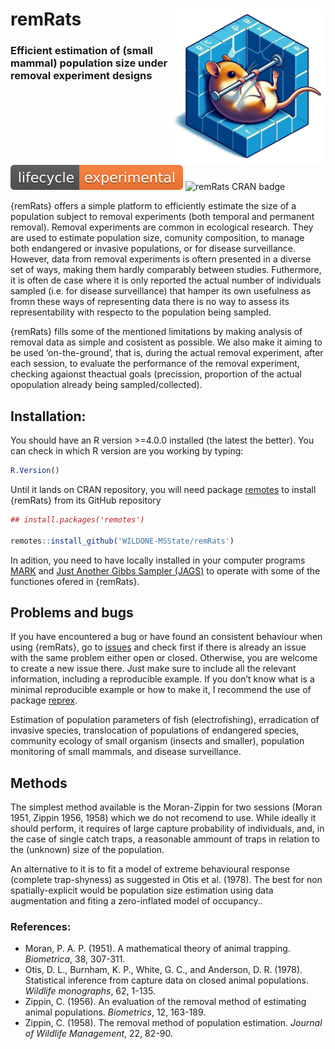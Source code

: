 
# remRats <img src='man/figures/logo.png' align="right" height="250" />

### Efficient estimation of (small mammal) population size under removal experiment designs

![remRats lifecycle](man/figures/lifecycle-experimental.svg) ![remRats
CRAN badge](man/figures/badge-cran.svg)

{remRats} offers a simple platform to efficiently estimate the size of a
population subject to removal experiments (both temporal and permanent
removal). Removal experiments are common in ecological research. They
are used to estimate population size, comunity composition, to manage
both endangered or invasive populations, or for disease surveillance.
However, data from removal experiments is oftern presented in a diverse
set of ways, making them hardly comparably between studies. Futhermore,
it is often de case where it is only reported the actual number of
individuals sampled (i.e. for disease surveillance) that hamper its own
usefulness as fromn these ways of representing data there is no way to
assess its representability with respecto to the population being
sampled.

{remRats} fills some of the mentioned limitations by making analysis of
removal data as simple and cosistent as possible. We also make it aiming
to be used ‘on-the-ground’, that is, during the actual removal
experiment, after each session, to evaluate the performance of the
removal experiment, checking agaionst theactual goals (precission,
proportion of the actual opopulation already being sampled/collected).

## Installation:

You should have an R version \>=4.0.0 installed (the latest the better).
You can check in which R version are you working by typing:

``` r
R.Version()
```

Until it lands on CRAN repository, you will need package
[remotes](https://cran.r-project.org/package=remotes) to install
{remRats} from its GitHub repository

``` r
## install.packages('remotes')

remotes::install_github('WILDONE-MSState/remRats')
```

In adition, you need to have locally installed in your computer programs
[MARK](http://www.phidot.org/software/mark/) and [Just Another Gibbs
Sampler (JAGS)](https://mcmc-jags.sourceforge.io/) to operate with some
of the functiones ofered in {remRats}.

## Problems and bugs

If you have encountered a bug or have found an consistent behaviour when
using {remRats}, go to
[issues](https://github.com/WILDONE-MSState/remRats/issues) and check
first if there is already an issue with the same problem either open or
closed. Otherwise, you are welcome to create a new issue there. Just
make sure to include all the relevant information, including a
reproducible example. If you don’t know what is a minimal reproducible
example or how to make it, I recommend the use of package
[reprex](https://cran.r-project.org/package=reprex).

Estimation of population parameters of fish (electrofishing),
erradication of invasive species, translocation of populations of
endangered species, community ecology of small organism (insects and
smaller), population monitoring of small mammals, and disease
surveillance.

## Methods

The simplest method available is the Moran-Zippin for two sessions
(Moran 1951, Zippin 1956, 1958) which we do not recomend to use. While
ideally it should perform, it requires of large capture probability of
individuals, and, in the case of single catch traps, a reasonable
ammount of traps in relation to the (unknown) size of the population.

An alternative to it is to fit a model of extreme behavioural response
(complete trap-shyness) as suggested in Otis et al. (1978). The best for
non spatially-explicit would be population size estimation using data
augmentation and fiting a zero-inflated model of occupancy..

### References:

  - Moran, P. A. P. (1951). A mathematical theory of animal trapping.
    *Biometrica*, 38, 307-311.
  - Otis, D. L., Burnham, K. P., White, G. C., and Anderson, D. R.
    (1978). Statistical inference from capture data on closed animal
    populations. *Wildlife monographs*, 62, 1-135.
  - Zippin, C. (1956). An evaluation of the removal method of estimating
    animal populations. *Biometrics*, 12, 163-189.
  - Zippin, C. (1958). The removal method of population estimation.
    *Journal of Wildlife Management*, 22, 82-90.

